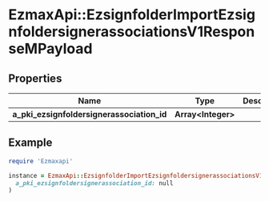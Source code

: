 # EzmaxApi::EzsignfolderImportEzsignfoldersignerassociationsV1ResponseMPayload

## Properties

| Name | Type | Description | Notes |
| ---- | ---- | ----------- | ----- |
| **a_pki_ezsignfoldersignerassociation_id** | **Array&lt;Integer&gt;** |  |  |

## Example

```ruby
require 'Ezmaxapi'

instance = EzmaxApi::EzsignfolderImportEzsignfoldersignerassociationsV1ResponseMPayload.new(
  a_pki_ezsignfoldersignerassociation_id: null
)
```

